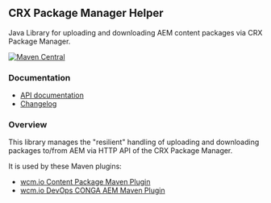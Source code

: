 ## CRX Package Manager Helper

Java Library for uploading and downloading AEM content packages via CRX Package Manager.

[![Maven Central](https://maven-badges.herokuapp.com/maven-central/io.wcm.tooling.commons/io.wcm.tooling.commons.crx-packmgr-helper/badge.svg)](https://maven-badges.herokuapp.com/maven-central/io.wcm.tooling.commons/io.wcm.tooling.commons.crx-packmgr-helper)

### Documentation

* [API documentation](apidocs/)
* [Changelog](changes-report.html)


### Overview

This library manages the "resilient" handling of uploading and downloading packages to/from AEM via HTTP API of the CRX Package Manager.

It is used by these Maven plugins:

* [wcm.io Content Package Maven Plugin](http://wcm.io/tooling/maven/plugins/wcmio-content-package-maven-plugin/)
* [wcm.io DevOps CONGA AEM Maven Plugin](http://devops.wcm.io/conga/plugins/aem/conga-aem-maven-plugin/plugin-info.html)
